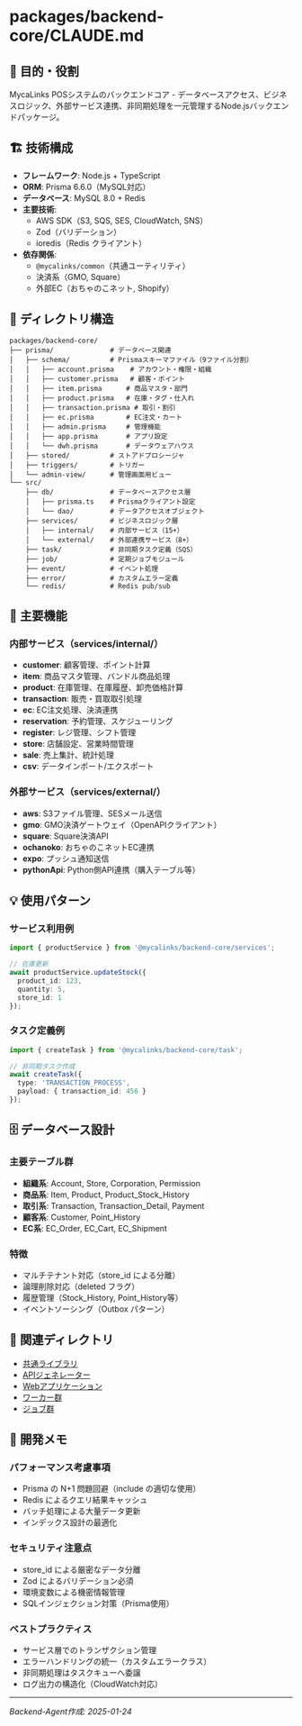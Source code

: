 # packages/backend-core/CLAUDE.md

## 🎯 目的・役割

MycaLinks POSシステムのバックエンドコア - データベースアクセス、ビジネスロジック、外部サービス連携、非同期処理を一元管理するNode.jsバックエンドパッケージ。

## 🏗️ 技術構成

- **フレームワーク**: Node.js + TypeScript
- **ORM**: Prisma 6.6.0（MySQL対応）
- **データベース**: MySQL 8.0 + Redis
- **主要技術**: 
  - AWS SDK（S3, SQS, SES, CloudWatch, SNS）
  - Zod（バリデーション）
  - ioredis（Redis クライアント）
- **依存関係**: 
  - `@mycalinks/common`（共通ユーティリティ）
  - 決済系（GMO, Square）
  - 外部EC（おちゃのこネット, Shopify）

## 📁 ディレクトリ構造

```
packages/backend-core/
├── prisma/              # データベース関連
│   ├── schema/          # Prismaスキーマファイル（9ファイル分割）
│   │   ├── account.prisma    # アカウント・権限・組織
│   │   ├── customer.prisma   # 顧客・ポイント
│   │   ├── item.prisma      # 商品マスタ・部門
│   │   ├── product.prisma   # 在庫・タグ・仕入れ
│   │   ├── transaction.prisma # 取引・割引
│   │   ├── ec.prisma        # EC注文・カート
│   │   ├── admin.prisma     # 管理機能
│   │   ├── app.prisma       # アプリ設定
│   │   └── dwh.prisma       # データウェアハウス
│   ├── stored/          # ストアドプロシージャ
│   ├── triggers/        # トリガー
│   └── admin-view/      # 管理画面用ビュー
└── src/
    ├── db/              # データベースアクセス層
    │   ├── prisma.ts    # Prismaクライアント設定
    │   └── dao/         # データアクセスオブジェクト
    ├── services/        # ビジネスロジック層
    │   ├── internal/    # 内部サービス（15+）
    │   └── external/    # 外部連携サービス（8+）
    ├── task/            # 非同期タスク定義（SQS）
    ├── job/             # 定期ジョブモジュール
    ├── event/           # イベント処理
    ├── error/           # カスタムエラー定義
    └── redis/           # Redis pub/sub
```

## 🔧 主要機能

### 内部サービス（services/internal/）
- **customer**: 顧客管理、ポイント計算
- **item**: 商品マスタ管理、バンドル商品処理
- **product**: 在庫管理、在庫履歴、卸売価格計算
- **transaction**: 販売・買取取引処理
- **ec**: EC注文処理、決済連携
- **reservation**: 予約管理、スケジューリング
- **register**: レジ管理、シフト管理
- **store**: 店舗設定、営業時間管理
- **sale**: 売上集計、統計処理
- **csv**: データインポート/エクスポート

### 外部サービス（services/external/）
- **aws**: S3ファイル管理、SESメール送信
- **gmo**: GMO決済ゲートウェイ（OpenAPIクライアント）
- **square**: Square決済API
- **ochanoko**: おちゃのこネットEC連携
- **expo**: プッシュ通知送信
- **pythonApi**: Python側API連携（購入テーブル等）

## 💡 使用パターン

### サービス利用例
```typescript
import { productService } from '@mycalinks/backend-core/services';

// 在庫更新
await productService.updateStock({
  product_id: 123,
  quantity: 5,
  store_id: 1
});
```

### タスク定義例
```typescript
import { createTask } from '@mycalinks/backend-core/task';

// 非同期タスク作成
await createTask({
  type: 'TRANSACTION_PROCESS',
  payload: { transaction_id: 456 }
});
```

## 🗄️ データベース設計

### 主要テーブル群
- **組織系**: Account, Store, Corporation, Permission
- **商品系**: Item, Product, Product_Stock_History
- **取引系**: Transaction, Transaction_Detail, Payment
- **顧客系**: Customer, Point_History
- **EC系**: EC_Order, EC_Cart, EC_Shipment

### 特徴
- マルチテナント対応（store_id による分離）
- 論理削除対応（deleted フラグ）
- 履歴管理（Stock_History, Point_History等）
- イベントソーシング（Outbox パターン）

## 🔗 関連ディレクトリ

- [共通ライブラリ](../common/)
- [APIジェネレーター](../api-generator/)
- [Webアプリケーション](../web-app/)
- [ワーカー群](../../workers/)
- [ジョブ群](../../jobs/)

## 📝 開発メモ

### パフォーマンス考慮事項
- Prisma の N+1 問題回避（include の適切な使用）
- Redis によるクエリ結果キャッシュ
- バッチ処理による大量データ更新
- インデックス設計の最適化

### セキュリティ注意点
- store_id による厳密なデータ分離
- Zod によるバリデーション必須
- 環境変数による機密情報管理
- SQLインジェクション対策（Prisma使用）

### ベストプラクティス
- サービス層でのトランザクション管理
- エラーハンドリングの統一（カスタムエラークラス）
- 非同期処理はタスクキューへ委譲
- ログ出力の構造化（CloudWatch対応）

---
*Backend-Agent作成: 2025-01-24*